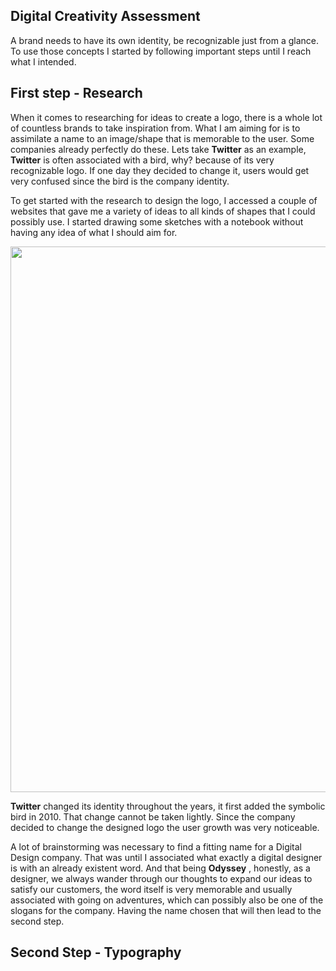 ## Digital Creativity Assessment

A brand needs to have its own identity, be recognizable just from a glance. To use those concepts I started by following important steps until I reach what I intended.

## First step - Research

When it comes to researching for ideas to create a logo, there is a whole lot of countless brands to take inspiration from. What I am aiming for is to assimilate a name to an image/shape that is memorable to the user. Some companies already perfectly do these. Lets take **Twitter** as an example, **Twitter** is often associated with a bird, why? because of its very recognizable logo. If one day they decided to change it, users would get very confused since the bird is the company identity.

To get started with the research to design the logo, I accessed a couple of websites that gave me a variety of ideas to all kinds of shapes that I could possibly use.
I started drawing some sketches with a notebook without having any idea of what I should aim for. 

<p align="center">
  <img width="695" height="873" src="https://github.com/xspize/xspize/blob/main/pictures/logo%20sketches.jpeg?raw=true">
</p>

 __Twitter__ changed its identity throughout the years, it first added the symbolic bird in 2010. That change cannot be taken lightly. Since the company decided to change the designed logo the user growth was very noticeable.
 
A lot of brainstorming was necessary to find a fitting name for a Digital Design company. That was until I associated what exactly a digital designer is with an already existent word. And that being __Odyssey__ , honestly, as a designer, we always wander through our thoughts to expand our ideas to satisfy our customers, the word itself is very memorable and usually associated with going on adventures, which can possibly also be one of the slogans for the company. Having the name chosen that will then lead to the second step.

## Second Step -  Typography
